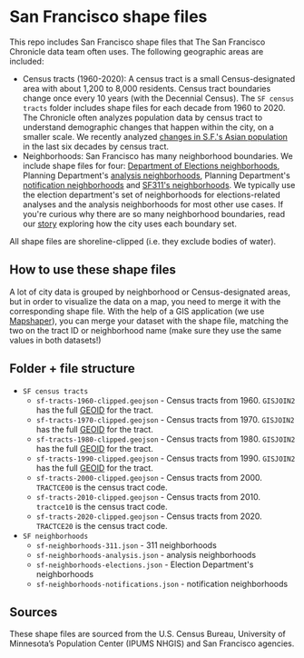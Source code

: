 # San Francisco shape files
This repo includes San Francisco shape files that The San Francisco Chronicle data team often uses. The following geographic areas are included:
* Census tracts (1960-2020): A census tract is a small Census-designated area with about 1,200 to 8,000 residents. Census tract boundaries change once every 10 years (with the Decennial Census). The `SF census tracts` folder includes shape files for each decade from 1960 to 2020. The Chronicle often analyzes population data by census tract to understand demographic changes that happen within the city, on a smaller scale. We recently analyzed [changes in S.F.'s Asian population](https://www.sfchronicle.com/projects/2022/san-francisco-asian-population/) in the last six decades by census tract.
* Neighborhoods: San Francisco has many neighborhood boundaries. We include shape files for four: [Department of Elections neighborhoods](https://sfelections.sfgov.org/sites/default/files/Documents/Maps/NeighborhoodPctMap2019.pdf), Planning Department's [analysis neighborhoods](https://data.sfgov.org/Geographic-Locations-and-Boundaries/Analysis-Neighborhoods/p5b7-5n3h), Planning Department's [notification neighborhoods](https://sfplanning.org/resource/neighborhood-group-organizations) and [SF311's neighborhoods](https://sf.connect.socrata.com/#!/dashboard?places=&restrictedPlaces=&categories=285:1-29&start_date=2021-11-24&end_date=2022-07-01&lat=37.7474&lng=-122.43920000000003&zoom=12&shapeIds=&shapeGroupId=6qbp-sg9q&mapType=Map&listViewTab=overview&overlayLayers=Neighborhoods&search_field=&search_value=&autoUpdate=false&heatFilters=&statusFilter=&choroplethField=count&searchType=&include_restricted_places=false). We typically use the election department's set of neighborhoods for elections-related analyses and the analysis neighborhoods for most other use cases. If you're curious why there are so many neighborhood boundaries, read our [story](https://www.sfchronicle.com/projects/2022/san-francisco-neighborhoods/) exploring how the city uses each boundary set.

All shape files are shoreline-clipped (i.e. they exclude bodies of water).

## How to use these shape files
A lot of city data is grouped by neighborhood or Census-designated areas, but in order to visualize the data on a map, you need to merge it with the corresponding shape file. With the help of a GIS application (we use [Mapshaper](https://mapshaper.org/)), you can merge your dataset with the shape file, matching the two on the tract ID or neighborhood name (make sure they use the same values in both datasets!)

## Folder + file structure
* `SF census tracts`
  * `sf-tracts-1960-clipped.geojson` - Census tracts from 1960. `GISJOIN2` has the full [GEOID](https://www.census.gov/programs-surveys/geography/guidance/geo-identifiers.html) for the tract.
  * `sf-tracts-1970-clipped.geojson` - Census tracts from 1970. `GISJOIN2` has the full [GEOID](https://www.census.gov/programs-surveys/geography/guidance/geo-identifiers.html) for the tract.
  * `sf-tracts-1980-clipped.geojson` - Census tracts from 1980. `GISJOIN2` has the full [GEOID](https://www.census.gov/programs-surveys/geography/guidance/geo-identifiers.html) for the tract.
  * `sf-tracts-1990-clipped.geojson` - Census tracts from 1990. `GISJOIN2` has the full [GEOID](https://www.census.gov/programs-surveys/geography/guidance/geo-identifiers.html) for the tract.
  * `sf-tracts-2000-clipped.geojson` - Census tracts from 2000. `TRACTCE00` is the census tract code.
  * `sf-tracts-2010-clipped.geojson` - Census tracts from 2010. `tractce10` is the census tract code.
  * `sf-tracts-2020-clipped.geojson` - Census tracts from 2020. `TRACTCE20` is the census tract code.
* `SF neighborhoods`
  * `sf-neighborhoods-311.json` - 311 neighborhoods
  * `sf-neighborhoods-analysis.json` - analysis neighborhoods
  * `sf-neighborhoods-elections.json` - Election Department's neighborhoods
  * `sf-neighborhoods-notifications.json` - notification neighborhoods

## Sources
These shape files are sourced from the U.S. Census Bureau, University of Minnesota’s Population Center (IPUMS NHGIS) and San Francisco agencies.
